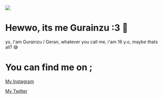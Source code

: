<img src="https://img.wattpad.com/userbgs/jomssans_.1920.62277.jpg">
<h1>Hewwo, its me Gurainzu :3 👋 </h1>

yo, I'am Gurainzu / Geran, whatever you call me, i'am 16 y.o, maybe thats all?  😅

<h1> You can find me on ;</h1>
<a href="https://www.instagram.com/gurainzu" target="_blank"><p class="p1head">My Instagram </p></a>
<a href="https://www.twitter.com/gurainzu" target="_blaml"><p class="p2head">My Twitter </p></a>
